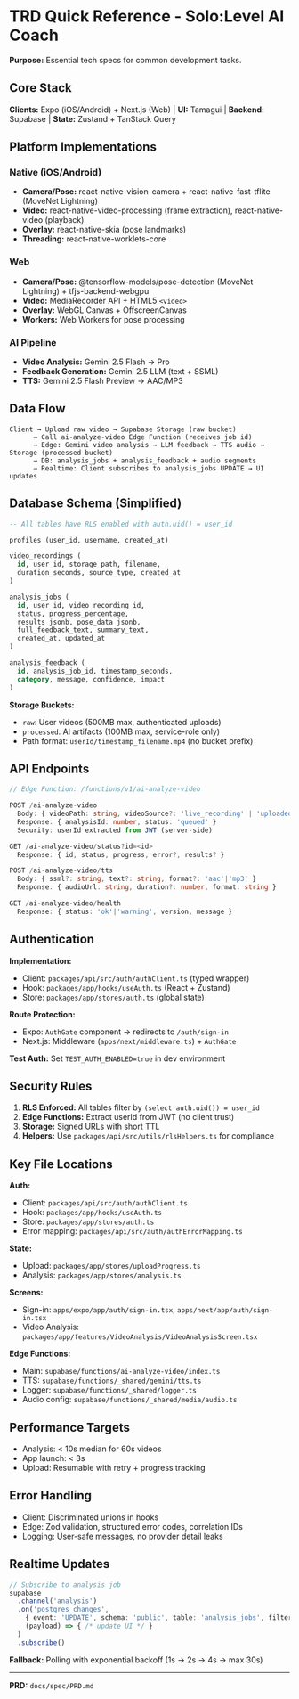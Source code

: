 # TRD Quick Reference - Solo:Level AI Coach

**Purpose:** Essential tech specs for common development tasks.

## Core Stack

**Clients:** Expo (iOS/Android) + Next.js (Web) | **UI:** Tamagui | **Backend:** Supabase | **State:** Zustand + TanStack Query

## Platform Implementations

### Native (iOS/Android)
- **Camera/Pose:** react-native-vision-camera + react-native-fast-tflite (MoveNet Lightning)
- **Video:** react-native-video-processing (frame extraction), react-native-video (playback)
- **Overlay:** react-native-skia (pose landmarks)
- **Threading:** react-native-worklets-core

### Web
- **Camera/Pose:** @tensorflow-models/pose-detection (MoveNet Lightning) + tfjs-backend-webgpu
- **Video:** MediaRecorder API + HTML5 `<video>`
- **Overlay:** WebGL Canvas + OffscreenCanvas
- **Workers:** Web Workers for pose processing

### AI Pipeline
- **Video Analysis:** Gemini 2.5 Flash → Pro
- **Feedback Generation:** Gemini 2.5 LLM (text + SSML)
- **TTS:** Gemini 2.5 Flash Preview → AAC/MP3

## Data Flow

```
Client → Upload raw video → Supabase Storage (raw bucket)
      → Call ai-analyze-video Edge Function (receives job id)
      → Edge: Gemini video analysis → LLM feedback → TTS audio → Storage (processed bucket)
      → DB: analysis_jobs + analysis_feedback + audio segments
      → Realtime: Client subscribes to analysis_jobs UPDATE → UI updates
```

## Database Schema (Simplified)

```sql
-- All tables have RLS enabled with auth.uid() = user_id

profiles (user_id, username, created_at)

video_recordings (
  id, user_id, storage_path, filename, 
  duration_seconds, source_type, created_at
)

analysis_jobs (
  id, user_id, video_recording_id,
  status, progress_percentage,
  results jsonb, pose_data jsonb,
  full_feedback_text, summary_text,
  created_at, updated_at
)

analysis_feedback (
  id, analysis_job_id, timestamp_seconds,
  category, message, confidence, impact
)
```

**Storage Buckets:**
- `raw`: User videos (500MB max, authenticated uploads)
- `processed`: AI artifacts (100MB max, service-role only)
- Path format: `userId/timestamp_filename.mp4` (no bucket prefix)

## API Endpoints

```typescript
// Edge Function: /functions/v1/ai-analyze-video

POST /ai-analyze-video
  Body: { videoPath: string, videoSource?: 'live_recording' | 'uploaded_video' }
  Response: { analysisId: number, status: 'queued' }
  Security: userId extracted from JWT (server-side)

GET /ai-analyze-video/status?id=<id>
  Response: { id, status, progress, error?, results? }

POST /ai-analyze-video/tts
  Body: { ssml?: string, text?: string, format?: 'aac'|'mp3' }
  Response: { audioUrl: string, duration?: number, format: string }

GET /ai-analyze-video/health
  Response: { status: 'ok'|'warning', version, message }
```

## Authentication

**Implementation:**
- Client: `packages/api/src/auth/authClient.ts` (typed wrapper)
- Hook: `packages/app/hooks/useAuth.ts` (React + Zustand)
- Store: `packages/app/stores/auth.ts` (global state)

**Route Protection:**
- Expo: `AuthGate` component → redirects to `/auth/sign-in`
- Next.js: Middleware (`apps/next/middleware.ts`) + `AuthGate`

**Test Auth:** Set `TEST_AUTH_ENABLED=true` in dev environment

## Security Rules

1. **RLS Enforced:** All tables filter by `(select auth.uid()) = user_id`
2. **Edge Functions:** Extract userId from JWT (no client trust)
3. **Storage:** Signed URLs with short TTL
4. **Helpers:** Use `packages/api/src/utils/rlsHelpers.ts` for compliance

## Key File Locations

**Auth:**
- Client: `packages/api/src/auth/authClient.ts`
- Hook: `packages/app/hooks/useAuth.ts`
- Store: `packages/app/stores/auth.ts`
- Error mapping: `packages/api/src/auth/authErrorMapping.ts`

**State:**
- Upload: `packages/app/stores/uploadProgress.ts`
- Analysis: `packages/app/stores/analysis.ts`

**Screens:**
- Sign-in: `apps/expo/app/auth/sign-in.tsx`, `apps/next/app/auth/sign-in.tsx`
- Video Analysis: `packages/app/features/VideoAnalysis/VideoAnalysisScreen.tsx`

**Edge Functions:**
- Main: `supabase/functions/ai-analyze-video/index.ts`
- TTS: `supabase/functions/_shared/gemini/tts.ts`
- Logger: `supabase/functions/_shared/logger.ts`
- Audio config: `supabase/functions/_shared/media/audio.ts`

## Performance Targets

- Analysis: < 10s median for 60s videos
- App launch: < 3s
- Upload: Resumable with retry + progress tracking

## Error Handling

- Client: Discriminated unions in hooks
- Edge: Zod validation, structured error codes, correlation IDs
- Logging: User-safe messages, no provider detail leaks

## Realtime Updates

```typescript
// Subscribe to analysis job
supabase
  .channel('analysis')
  .on('postgres_changes', 
    { event: 'UPDATE', schema: 'public', table: 'analysis_jobs', filter: `id=eq.${id}` },
    (payload) => { /* update UI */ }
  )
  .subscribe()
```

**Fallback:** Polling with exponential backoff (1s → 2s → 4s → max 30s)

---

**PRD:** `docs/spec/PRD.md`
